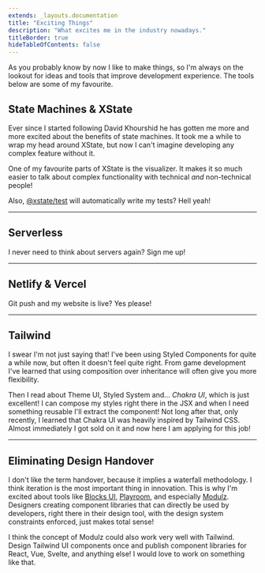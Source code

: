```yaml
---
extends: _layouts.documentation
title: "Exciting Things"
description: "What excites me in the industry nowadays."
titleBorder: true
hideTableOfContents: false
---
```


As you probably know by now I like to make things, so I'm always on the lookout for ideas and tools that improve development experience. The tools below are some of my favourite.

## State Machines & XState
Ever since I started following David Khourshid he has gotten me more
and more excited about the benefits of state machines. It took me a
while to wrap my head around XState, but now I can't imagine
developing any complex feature without it.

One of my favourite parts of XState is the visualizer. It makes it
so much easier to talk about complex functionality with technical
<em>and</em> non-technical people!

Also, [@xstate/test](https://css-tricks.com/model-based-testing-in-react-with-state-machines/) will automatically write my tests? Hell yeah!

---

## Serverless 
I never need to think about servers again? Sign me up!

---

## Netlify &amp; Vercel
Git push and my website is live? Yes please!

---

## Tailwind
I swear I'm not just saying that! I've been using Styled Components
for quite a while now, but often it doesn't feel quite right. From
game development I've learned that using composition over
inheritance will often give you more flexibility.

Then I read about Theme UI, Styled System and...
_Chakra UI_, which is just excellent! I can compose my styles
right there in the JSX and when I need something reusable I'll
extract the component! Not long after that, only recently, I learned
that Chakra UI was heavily inspired by Tailwind CSS. Almost
immediately I got sold on it and now here I am applying for this
job!

---

## Eliminating Design Handover
I don't like the term handover, because it implies a waterfall
methodology. I think iteration is the most important thing in
innovation. This is why I'm excited about tools like
[Blocks UI](https://blocks-ui.com/), [Playroom](https://github.com/seek-oss/playroom), and especially
[Modulz](https://www.modulz.app/).
Designers creating component libraries that can directly be used by
developers, right there in their design tool, with the design system
constraints enforced, just makes total sense!

I think the concept of Modulz could also work very well with
Tailwind. Design Tailwind UI components once and publish component
libraries for React, Vue, Svelte, and anything else! I would love to
work on something like that.